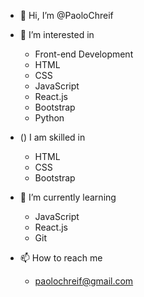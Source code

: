 - 👋 Hi, I’m @PaoloChreif

- 👀 I’m interested in 
   - Front-end Development
   - HTML
   - CSS
   - JavaScript
   - React.js
   - Bootstrap
   - Python
   
- () I am skilled in
   - HTML
   - CSS
   - Bootstrap


- 🌱 I’m currently learning 
   - JavaScript
   - React.js
   - Git
 
- 📫 How to reach me
   - paolochreif@gmail.com
  
<!---
PaoloChreif/PaoloChreif is a ✨ special ✨ repository because its `README.md` (this file) appears on your GitHub profile.
You can click the Preview link to take a look at your changes.
--->
